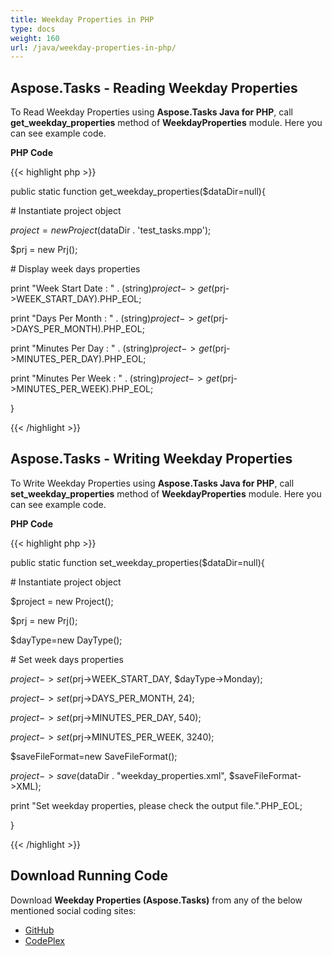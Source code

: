 ```yaml
---
title: Weekday Properties in PHP
type: docs
weight: 160
url: /java/weekday-properties-in-php/
---
```


## **Aspose.Tasks - Reading Weekday Properties**
To Read Weekday Properties using **Aspose.Tasks Java for PHP**, call **get_weekday_properties** method of **WeekdayProperties** module. Here you can see example code.

**PHP Code**

{{< highlight php >}}

 public static function get_weekday_properties($dataDir=null){

\# Instantiate project object

$project = new Project($dataDir . 'test_tasks.mpp');

$prj = new Prj();

\# Display week days properties

print "Week Start Date : " . (string)$project->get($prj->WEEK_START_DAY).PHP_EOL;

print "Days Per Month : " . (string)$project->get($prj->DAYS_PER_MONTH).PHP_EOL;

print "Minutes Per Day : " . (string)$project->get($prj->MINUTES_PER_DAY).PHP_EOL;

print "Minutes Per Week : " . (string)$project->get($prj->MINUTES_PER_WEEK).PHP_EOL;

}

{{< /highlight >}}
## **Aspose.Tasks - Writing Weekday Properties**
To Write Weekday Properties using **Aspose.Tasks Java for PHP**, call **set_weekday_properties** method of **WeekdayProperties** module. Here you can see example code.

**PHP Code**

{{< highlight php >}}

 public static function set_weekday_properties($dataDir=null){

\# Instantiate project object

$project = new Project();

$prj = new Prj();

$dayType=new DayType();

\# Set week days properties

$project->set($prj->WEEK_START_DAY, $dayType->Monday);

$project->set($prj->DAYS_PER_MONTH, 24);

$project->set($prj->MINUTES_PER_DAY, 540);

$project->set($prj->MINUTES_PER_WEEK, 3240);

$saveFileFormat=new SaveFileFormat();

$project->save($dataDir . "weekday_properties.xml", $saveFileFormat->XML);

print "Set weekday properties, please check the output file.".PHP_EOL;

}

{{< /highlight >}}
## **Download Running Code**
Download **Weekday Properties (Aspose.Tasks)** from any of the below mentioned social coding sites:

- [GitHub](https://github.com/aspose-tasks/Aspose.Tasks-for-Java/blob/master/Plugins/Aspose_Tasks_Java_for_PHP/src/aspose/tasks/WorkingWithProjects/WeekdayProperties.php)
- [CodePlex](https://asposetasksjavaphp.codeplex.com/SourceControl/latest#src/aspose/tasks/WorkingWithProjects/WeekdayProperties.php)
